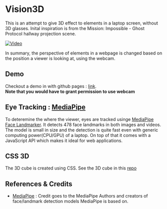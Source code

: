 # Vision3D
This is an attempt to give 3D effect to elements in a laptop screen, without 3D glasses.
Inital inspiration is from the Mission: Impossible - Ghost Protocol hallway projection scene.  

[![Video](https://img.youtube.com/vi/7DkV8WE7DFA/hqdefault.jpg)](https://www.youtube.com/watch?v=7DkV8WE7DFA)  

In summary, the perspective of elements in a webpage is changed based on the position a viewer is looking at, using the webcam.

## Demo
Checkout a demo in with github pages : [link](https://eranda-ihalagedara.github.io/vision3d/index.html).  
**Note that you would have to grant permission to use webcam**

## Eye Tracking : [MediaPipe](https://developers.google.com/mediapipe)
To deteremine the where the viewer, eyes are tracked usinge [MediaPipe Face Landmarker](https://developers.google.com/mediapipe/solutions/vision/face_landmarker#get_started).
It detects 478 face landmarks in both images and videos. The model is small in size and the detection is quite fast even with generic computing power(CPU/GPU) of a laptop. On top of that it comes with a JavaScript API which makes it ideal for web applications.

## CSS 3D
The 3D cube is created using CSS. See the 3D cube in this [repo](https://github.com/eranda-ihalagedara/web-development-mini-projects/tree/main/CSS%203D)

## References & Credits
- [MediaPipe](https://developers.google.com/mediapipe) : Credit goes to the MediaPipe Authors and creators of face/landmark detection models MediaPipe is based on.
